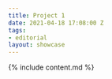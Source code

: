 ```yaml
---
title: Project 1
date: 2021-04-18 17:08:00 Z
tags:
- editorial
layout: showcase
---
```


{% include content.md %}